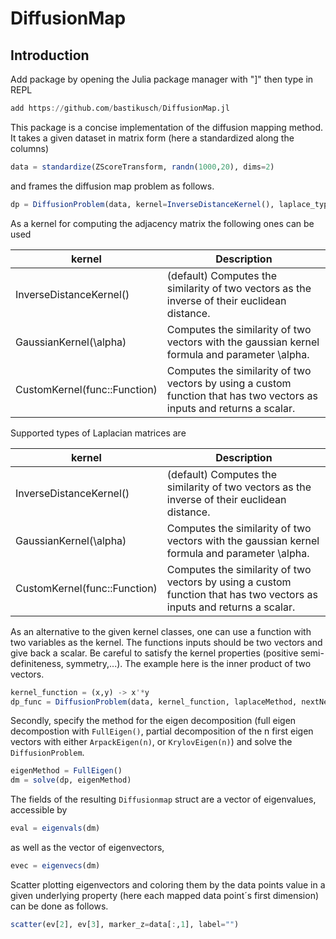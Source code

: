 # DiffusionMap

## Introduction

Add package by opening the Julia package manager with "]" then type in REPL

```julia
add https://github.com/bastikusch/DiffusionMap.jl
```

This package is a concise implementation of the diffusion mapping method. It takes a given dataset in matrix form (here a standardized along the columns)
```julia
data = standardize(ZScoreTransform, randn(1000,20), dims=2)
```
and frames the diffusion map problem as follows.

```julia
dp = DiffusionProblem(data, kernel=InverseDistanceKernel(), laplace_type=RowNormalizedLaplacian(), threshold=size(data,1))
```
As a kernel for computing the adjacency matrix the following ones can be used

kernel | Description
------------ | -------------
InverseDistanceKernel() | (default) Computes the similarity of two vectors as the inverse of their euclidean distance.
GaussianKernel(\alpha) | Computes the similarity of two vectors with the gaussian kernel formula and parameter \alpha.
CustomKernel(func::Function) | Computes the similarity of two vectors by using a custom function that has two vectors as inputs and returns a scalar.

Supported types of Laplacian matrices are

kernel | Description
------------ | -------------
InverseDistanceKernel() | (default) Computes the similarity of two vectors as the inverse of their euclidean distance.
GaussianKernel(\alpha) | Computes the similarity of two vectors with the gaussian kernel formula and parameter \alpha.
CustomKernel(func::Function) | Computes the similarity of two vectors by using a custom function that has two vectors as inputs and returns a scalar.

As an alternative to the given kernel classes, one can use a function with two variables as the kernel. The functions inputs should be two vectors and give back a scalar. Be careful to satisfy the kernel properties (positive semi-definiteness, symmetry,...). The example here is the inner product of two vectors.
```julia
kernel_function = (x,y) -> x'*y
dp_func = DiffusionProblem(data, kernel_function, laplaceMethod, nextNeighbors)
```

Secondly, specify the method for the eigen decomposition (full eigen decompostion with `FullEigen()`, partial decomposition of the n first eigen vectors with either `ArpackEigen(n)`, or `KrylovEigen(n)`) and solve the `DiffusionProblem`.

```julia
eigenMethod = FullEigen()
dm = solve(dp, eigenMethod)
```
The fields of the resulting `Diffusionmap` struct are a vector of eigenvalues, accessible by

```julia
eval = eigenvals(dm)
```
as well as the vector of eigenvectors,
```julia
evec = eigenvecs(dm)
```

Scatter plotting eigenvectors and coloring them by the data points value in a given underlying property (here each mapped data point´s first dimension) can be done as follows.
```julia
scatter(ev[2], ev[3], marker_z=data[:,1], label="")
```
